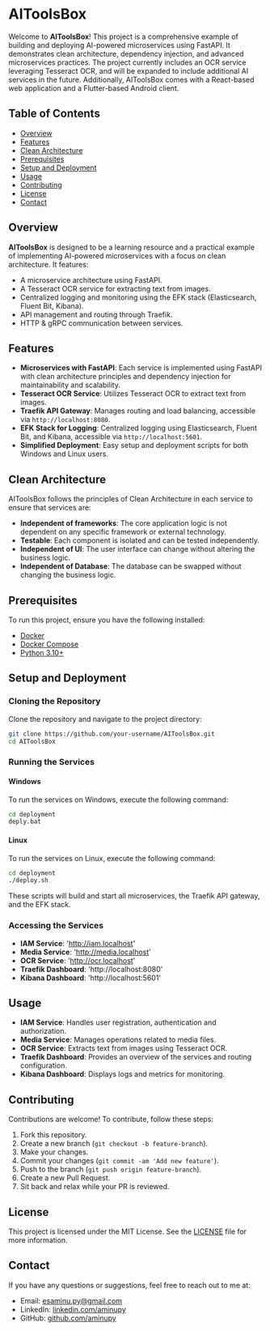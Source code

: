 # AIToolsBox

Welcome to **AIToolsBox**! This project is a comprehensive example of building and deploying AI-powered microservices using FastAPI. It demonstrates clean architecture, dependency injection, and advanced microservices practices. The project currently includes an OCR service leveraging Tesseract OCR, and will be expanded to include additional AI services in the future. Additionally, AIToolsBox comes with a React-based web application and a Flutter-based Android client.

## Table of Contents

- [Overview](#overview)
- [Features](#features)
- [Clean Architecture](#clean-architecture)
- [Prerequisites](#prerequisites)
- [Setup and Deployment](#setup-and-deployment)
- [Usage](#usage)
- [Contributing](#contributing)
- [License](#license)
- [Contact](#contact)

## Overview

**AIToolsBox** is designed to be a learning resource and a practical example of implementing AI-powered microservices with a focus on clean architecture. It features:

- A microservice architecture using FastAPI.
- A Tesseract OCR service for extracting text from images.
- Centralized logging and monitoring using the EFK stack (Elasticsearch, Fluent Bit, Kibana).
- API management and routing through Traefik.
- HTTP & gRPC communication between services.

## Features

- **Microservices with FastAPI**: Each service is implemented using FastAPI with clean architecture principles and dependency injection for maintainability and scalability.
- **Tesseract OCR Service**: Utilizes Tesseract OCR to extract text from images.
- **Traefik API Gateway**: Manages routing and load balancing, accessible via `http://localhost:8080`.
- **EFK Stack for Logging**: Centralized logging using Elasticsearch, Fluent Bit, and Kibana, accessible via `http://localhost:5601`.
- **Simplified Deployment**: Easy setup and deployment scripts for both Windows and Linux users.

## Clean Architecture

AIToolsBox follows the principles of Clean Architecture in each service to ensure that services are:

- **Independent of frameworks**: The core application logic is not dependent on any specific framework or external technology.
- **Testable**: Each component is isolated and can be tested independently.
- **Independent of UI**: The user interface can change without altering the business logic.
- **Independent of Database**: The database can be swapped without changing the business logic.

## Prerequisites

To run this project, ensure you have the following installed:

- [Docker](https://www.docker.com/get-started)
- [Docker Compose](https://docs.docker.com/compose/install/)
- [Python 3.10+](https://www.python.org/downloads/)

## Setup and Deployment

### Cloning the Repository

Clone the repository and navigate to the project directory:

```bash
git clone https://github.com/your-username/AIToolsBox.git
cd AIToolsBox
```

### Running the Services
#### Windows
To run the services on Windows, execute the following command:

```bash
cd deployment
deply.bat
```

#### Linux
To run the services on Linux, execute the following command:

```bash
cd deployment
./deploy.sh
```

These scripts will build and start all microservices, the Traefik API gateway, and the EFK stack.

### Accessing the Services

- **IAM Service**: 'http://iam.localhost'
- **Media Service**: 'http://media.localhost'
- **OCR Service**: 'http://ocr.localhost'
- **Traefik Dashboard**: 'http://localhost:8080'
- **Kibana Dashboard**: 'http://localhost:5601'


## Usage

- **IAM Service**: Handles user registration, authentication and authorization.
- **Media Service**: Manages operations related to media files.
- **OCR Service**: Extracts text from images using Tesseract OCR.
- **Traefik Dashboard**: Provides an overview of the services and routing configuration.
- **Kibana Dashboard**: Displays logs and metrics for monitoring.


## Contributing
Contributions are welcome! To contribute, follow these steps:

1. Fork this repository.
2. Create a new branch (`git checkout -b feature-branch`).
3. Make your changes.
4. Commit your changes (`git commit -am 'Add new feature'`).
5. Push to the branch (`git push origin feature-branch`).
6. Create a new Pull Request.
7. Sit back and relax while your PR is reviewed.


## License
This project is licensed under the MIT License. See the [LICENSE](LICENSE) file for more information.

## Contact
If you have any questions or suggestions, feel free to reach out to me at:
- Email: esaminu.py@gmail.com
- LinkedIn: [linkedin.com/aminupy](www.linkedin.com/in/mohamadamin-eskandari-28377b225)
- GitHub: [github.com/aminupy](https://github.com/aminupy)
